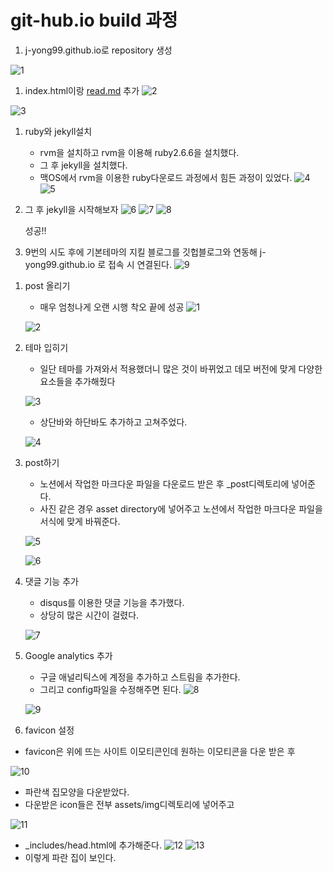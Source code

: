 # git-hub.io build 과정

1. j-yong99.github.io로 repository 생성

![1](https://user-images.githubusercontent.com/77261304/203537869-3deae9ff-c02a-4756-a17c-9b73d03b7158.png)


1. index.html이랑 [read.md](http://read.md) 추가
![2](https://user-images.githubusercontent.com/77261304/203537974-f292334f-2cdc-4286-b390-788a31adac97.png)

![3](https://user-images.githubusercontent.com/77261304/203538130-f4a49326-8276-4e34-9f3d-d3704993df8c.png)


1. ruby와 jekyll설치
    - rvm을 설치하고 rvm을 이용해 ruby2.6.6을 설치했다.
    - 그 후 jekyll을 설치했다.
    - 맥OS에서 rvm을 이용한 ruby다운로드 과정에서 힘든 과정이 있었다.
    ![4](https://user-images.githubusercontent.com/77261304/203538211-93e1c7db-e681-4404-a6bc-6876a6b3c2b4.png)
    ![5](https://user-images.githubusercontent.com/77261304/203538301-0b5bc87e-a1ad-4501-8acd-537fcbb433e2.png)





    
2. 그 후 jekyll을 시작해보자
    ![6](https://user-images.githubusercontent.com/77261304/203538541-8a958f8e-912d-457c-9e88-fa3704f96b39.png)
    ![7](https://user-images.githubusercontent.com/77261304/203538553-c03ed22e-e861-43dc-81e5-c3029fd363f0.png)
    ![8](https://user-images.githubusercontent.com/77261304/203538567-5c398320-273e-4a32-821d-964caefad62f.png)
    
    성공!!
    
3. 9번의 시도 후에 기본테마의 지킬 블로그를 깃헙블로그와 연동해 j-yong99.github.io 로 접속 시 연결된다.
![9](https://user-images.githubusercontent.com/77261304/203538673-77116624-54a4-4386-bbb2-1bd3691c527b.png)


[](http://j-yong99.github.io)

1. post 올리기
    - 매우 엄청나게 오랜 시행 착오 끝에 성공
    ![1](https://user-images.githubusercontent.com/77261304/203560806-18bfacb0-4bed-441c-ad1d-ac5ad14756f0.png)

    ![2](https://user-images.githubusercontent.com/77261304/203560909-e4135d81-7448-4ded-87c2-7ce04fbc65e1.png)
    
2. 테마 입히기
    - 일단 테마를 가져와서 적용했더니 많은 것이 바뀌었고 데모 버전에 맞게 다양한 요소들을 추가해줬다
       
    ![3](https://user-images.githubusercontent.com/77261304/203561067-76d30201-2616-4d90-931e-48240fe369e8.png)
    
    - 상단바와 하단바도 추가하고 고쳐주었다.
        
    ![4](https://user-images.githubusercontent.com/77261304/203561585-70e4295c-5adf-4bbe-b497-268425251ae7.png)

        
3. post하기
    - 노션에서 작업한 마크다운 파일을 다운로드 받은 후 _post디렉토리에 넣어준다.
    - 사진 같은 경우 asset directory에 넣어주고 노션에서 작업한 마크다운 파일을 서식에 맞게 바꿔준다.
    
    ![5](https://user-images.githubusercontent.com/77261304/203561704-b685385a-59bb-420e-82c8-ffc799bab028.png)

    ![6](https://user-images.githubusercontent.com/77261304/203561767-3485eabf-75b1-45b1-a496-5654174cda76.png)
    
4. 댓글 기능 추가
    - disqus를 이용한 댓글 기능을 추가했다.
    - 상당히 많은 시간이 걸렸다.
    
    ![7](https://user-images.githubusercontent.com/77261304/203561843-8d5b0982-e9fc-4e0d-b897-db94fc0f6d33.png)

5.  Google analytics 추가
    - 구글 애널리틱스에 계정을 추가하고 스트림을 추가한다.
    - 그리고 config파일을 수정해주면 된다.
    ![8](https://user-images.githubusercontent.com/77261304/203562033-d265f8fb-fe6d-4431-af59-de02de85cfa8.png)

    ![9](https://user-images.githubusercontent.com/77261304/203562043-f98eafc4-a3d5-4a84-b12e-4509016b18f3.png)

9. favicon 설정

- favicon은 위에 뜨는 사이트 이모티콘인데 원하는 이모티콘을 다운 받은 후

![10](https://user-images.githubusercontent.com/77261304/203562161-36691803-d7e2-4c2a-944c-3c1f730c81ac.png)


- 파란색 집모양을 다운받았다.
- 다운받은 icon들은 전부 assets/img디렉토리에 넣어주고

![11](https://user-images.githubusercontent.com/77261304/203562182-ab62b358-b447-40e2-8a0e-9ca01838d388.png)

- _includes/head.html에 추가해준다.
![12](https://user-images.githubusercontent.com/77261304/203562272-11fa8ec6-8b5a-4847-b57a-395e1ea37367.png)
![13](https://user-images.githubusercontent.com/77261304/203562233-a40f8ab6-08b2-47ba-b1c6-ac60b877e691.png)
- 이렇게 파란 집이 보인다.
